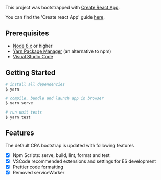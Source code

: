 This project was bootstrapped with [Create React App](https://github.com/facebookincubator/create-react-app).

You can find the 'Create react App' guide [here](https://github.com/facebookincubator/create-react-app/blob/master/packages/react-scripts/template/README.md).

## Prerequisites

- [Node 8.x](https://nodejs.org/en/) or higher
- [Yarn Package Manager](https://yarnpkg.com/en/) (an alternative to npm)
- [Visual Studio Code](https://code.visualstudio.com/)

## Getting Started

```bash
# install all dependencies
$ yarn

# compile, bundle and launch app in browser
$ yarn serve

# run unit tests
$ yarn test
```

## Features

The default CRA bootstrap is updated with following features

- [x] Npm Scripts: serve, build, lint, format and test
- [x] VSCode recommended extensions and settings for ES development
- [x] Prettier code formatting
- [x] Removed serviceWorker
